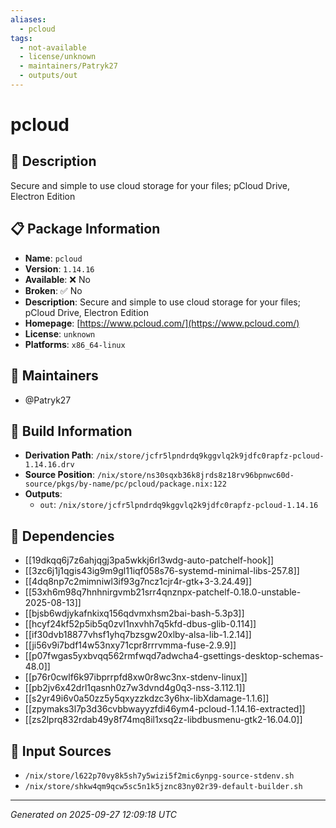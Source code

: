 ```yaml
---
aliases:
  - pcloud
tags:
  - not-available
  - license/unknown
  - maintainers/Patryk27
  - outputs/out
---
```


# pcloud

## 📝 Description

Secure and simple to use cloud storage for your files; pCloud Drive, Electron Edition

## 📋 Package Information

- **Name**: `pcloud`
- **Version**: `1.14.16`
- **Available**: ❌ No
- **Broken**: ✅ No
- **Description**: Secure and simple to use cloud storage for your files; pCloud Drive, Electron Edition
- **Homepage**: [https://www.pcloud.com/](https://www.pcloud.com/)
- **License**: `unknown`
- **Platforms**: `x86_64-linux`
## 👥 Maintainers

- @Patryk27


## 🔧 Build Information

- **Derivation Path**: `/nix/store/jcfr5lpndrdq9kggvlq2k9jdfc0rapfz-pcloud-1.14.16.drv`
- **Source Position**: `/nix/store/ns30sqxb36k8jrds8z18rv96bpnwc60d-source/pkgs/by-name/pc/pcloud/package.nix:122`
- **Outputs**:
  - `out`:  `/nix/store/jcfr5lpndrdq9kggvlq2k9jdfc0rapfz-pcloud-1.14.16`

## 🔗 Dependencies

- [[19dkqq6j7z6ahjqgj3pa5wkkj6rl3wdg-auto-patchelf-hook]]
- [[3zc6j1j1qgis43ig9m9gl11iqf058s76-systemd-minimal-libs-257.8]]
- [[4dq8np7c2mimniwl3if93g7ncz1cjr4r-gtk+3-3.24.49]]
- [[53xh6m98q7hnhnirgvmb21srr4qnznpx-patchelf-0.18.0-unstable-2025-08-13]]
- [[bjsb6wdjykafnkixq156qdvmxhsm2bai-bash-5.3p3]]
- [[hcyf24kf52p5ib5q0zvl1nxvhh7q5kfd-dbus-glib-0.114]]
- [[if30dvb18877vhsf1yhq7bzsgw20xlby-alsa-lib-1.2.14]]
- [[ji56v9i7bdf14w53nxy71cpr8rrrvmma-fuse-2.9.9]]
- [[p07fwgas5yxbvqq562rmfwqd7adwcha4-gsettings-desktop-schemas-48.0]]
- [[p76r0cwlf6k97ibprrpfd8xw0r8wc3nx-stdenv-linux]]
- [[pb2jv6x42drl1qasnh0z7w3dvnd4g0q3-nss-3.112.1]]
- [[s2yr49i6v0a50zz5y5qxyzzkdzc3y6hx-libXdamage-1.1.6]]
- [[zpymaks3l7p3d36cvbbwayyzfdi46ym4-pcloud-1.14.16-extracted]]
- [[zs2lprq832rdab49y8f74mq8il1xsq2z-libdbusmenu-gtk2-16.04.0]]

## 📁 Input Sources

- `/nix/store/l622p70vy8k5sh7y5wizi5f2mic6ynpg-source-stdenv.sh`
- `/nix/store/shkw4qm9qcw5sc5n1k5jznc83ny02r39-default-builder.sh`

---
*Generated on 2025-09-27 12:09:18 UTC*
